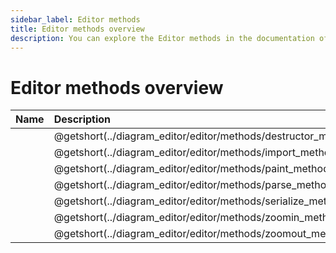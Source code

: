 ```yaml
---
sidebar_label: Editor methods
title: Editor methods overview
description: You can explore the Editor methods in the documentation of the DHTMLX JavaScript Diagram library. Browse developer guides and API reference, try out code examples and live demos, and download a free 30-day evaluation version of DHTMLX Diagram.
---
```


# Editor methods overview

| Name                                     				| Description                                     				|
| :---------------------------------------------------- | :------------------------------------------------------------ |
| [](../diagram_editor/editor/methods/destructor_method.md)    | @getshort(../diagram_editor/editor/methods/destructor_method.md)     |
| [](../diagram_editor/editor/methods/import_method.md)    	| @getshort(../diagram_editor/editor/methods/import_method.md)     	|
| [](../diagram_editor/editor/methods/paint_method.md)    		| @getshort(../diagram_editor/editor/methods/paint_method.md)     		|
| [](../diagram_editor/editor/methods/parse_method.md)    		| @getshort(../diagram_editor/editor/methods/parse_method.md)     		|
| [](../diagram_editor/editor/methods/serialize_method.md)    	| @getshort(../diagram_editor/editor/methods/serialize_method.md)     	|
| [](../diagram_editor/editor/methods/zoomin_method.md)    	| @getshort(../diagram_editor/editor/methods/zoomin_method.md)     	|
| [](../diagram_editor/editor/methods/zoomout_method.md)    	| @getshort(../diagram_editor/editor/methods/zoomout_method.md)     	|
